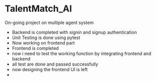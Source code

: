 ﻿# TalentMatch_AI
On-going project on multiple agent system
- Backend is completed with signin and signup authentication
- Unit Testing is done using pytest
- Now working on frontend part
- Frontend is completed
- now i need to test the working function by integrating frontend and backend
- all test are done and passed successfully
- now designing the frontend UI is left
- 
  
